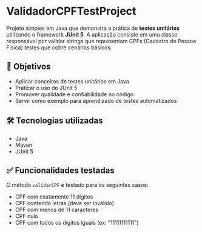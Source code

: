 # ValidadorCPFTestProject

Projeto simples em Java que demonstra a prática de **testes unitários** utilizando o framework **JUnit 5**. A aplicação consiste em uma classe responsável por validar strings que representam CPFs (Cadastro de Pessoa Física) testes que cobre cenários básicos.

## 📌 Objetivos

- Aplicar conceitos de testes unitários em Java
- Praticar o uso do JUnit 5
- Promover qualidade e confiabilidade no código
- Servir como exemplo para aprendizado de testes automatizados

## 🛠️ Tecnologias utilizadas

- Java
- Maven
- JUnit 5

## ✅ Funcionalidades testadas

O método `validarCPF` é testado para os seguintes casos:

- CPF com exatamente 11 dígitos
- CPF contendo letras (deve ser inválido)
- CPF com menos de 11 caracteres
- CPF nulo
- CPF com todos os dígitos iguais (ex: "11111111111")